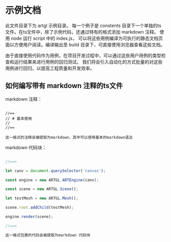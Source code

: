 # 示例文档

此文件目录下为 artgl 示例目录。 每一个例子是 constents 目录下一个单独的ts文件。在ts文件中，除了示例代码，还通过特有的格式添加 markdown 注释。 使用 node 运行 script 中的 index.js， 可以将这些用例编译为可执行的静态文档页面以方便用户阅读。编译输出至 build 目录下，可直接使用浏览器查看这些文档。 

由于直接使用代码作为用例，在项目开发过程中，可以通过这些用户用例的类型检查和运行结果来进行用例的回归测试。 我们将会引入自动化的方式批量的对这些用例进行回归，以提高工程质量和开发效率。

## 如何编写带有 markdown 注释的ts文件


markdown 注释：

```

//==
// # 基本使用
//
//==

这一格式的注释会被提取为markdown，其中可以使用基本的markdown语法

```

markdown 代码块：

``` ts

//==>

let canv = document.querySelector('canvas');

const engine = new ARTGL.ARTEngine(canv);

const scene = new ARTGL.Scene();

let testMesh = new ARTGL.Mesh();

scene.root.addChild(testMesh);

engine.render(scene);

//==<

这一格式包裹的代码会被提取为markdown 代码块

```

